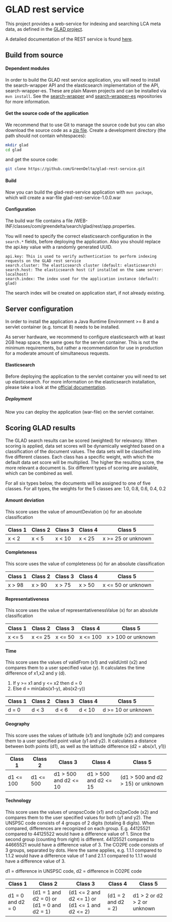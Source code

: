 # GLAD rest service
This project provides a web-service for indexing and searching LCA meta data, as defined in the [GLAD project](https://www.lifecycleinitiative.org/resources-2/global-lca-data-network-glad/).

A detailed documentation of the REST service is found [here](https://rawgit.com/GreenDelta/glad-rest-service/master/index.html).

## Build from source

#### Dependent modules
In order to build the GLAD rest service application, you will need to install the search-wrapper API and the elasticsearch implementation of the API, search-wrapper-es.
These are plain Maven projects and can be installed via `mvn install`. See the
[search-wrapper](https://github.com/GreenDelta/search-wrapper) and 
[search-wrapper-es](https://github.com/GreenDelta/search-wrapper-es) repositories for more
information.

#### Get the source code of the application
We recommend that to use Git to manage the source code but you can also download
the source code as a [zip file](https://github.com/GreenDelta/glad-rest-service/archive/master.zip).
Create a development directory (the path should not contain whitespaces):

```bash
mkdir glad
cd glad
```

and get the source code:

```bash
git clone https://github.com/GreenDelta/glad-rest-service.git
```

#### Build
Now you can build the glad-rest-service application with `mvn package`, which will create a war-file glad-rest-service-1.0.0.war

#### Configuration
The build war file contains a file /WEB-INF/classes/com/greendelta/search/glad/rest/app.properties.

You will need to specify the correct elasticsearch configuration in the `search.*` fields, before deploying the application. Also you should replace the api.key value with a randomly generated UUID.

```
api.key: This is used to verify authentication to perform indexing requests on the GLAD rest service
search.cluster: The elasticsearch cluster (default: elasticsearch)
search.host: The elasticsearch host (if installed on the same server: localhost)
search.index: The index used for the application instance (default: glad)
```
The search index will be created on application start, if not already existing.

## Server configuration
In order to install the application a Java Runtime Environment >= 8 and a servlet container (e.g. tomcat 8) needs to be installed.

As server hardware, we recommend to configure elasticsearch with at least 2GB heap space, the same goes for the servlet container. This is not the minimum requirements, but rather a recommendation for use in production for a moderate amount of simultaneous requests.

#### Elasticsearch
Before deploying the application to the servlet container you will need to set up elasticsearch. For more information on the elasticsearch installation, please take a look at the [official documentation](https://www.elastic.co/guide/en/elasticsearch/reference/current/setup.html).

##### Deployment
Now you can deploy the application (war-file) on the servlet container.

## Scoring GLAD results
The GLAD search results can be scored (weighted) for relevancy. When scoring is applied, data set scores will be dynamically weighted based on a classification of the document values. The data sets will be classified into five different classes. Each class has a specific weight, with which the default data set score will be multiplied. The higher the resulting score, the more relevant a document is. Six different types of scoring are available, which can be combined as well. 

For all six types below, the documents will be assigned to one of five classes. For all types, the weights for the 5 classes are: 1.0, 0.8, 0.6, 0.4, 0.2

#### Amount deviation
This score uses the value of amountDeviation (x) for an absolute classification

| Class 1 | Class 2 | Class 3 | Class 4 | Class 5
| --- | --- | --- | --- | --- |
| x < 2	| x < 5	| x < 10 | x < 25 | x >= 25 or unknown

#### Completeness
This score uses the value of completeness (x) for an absolute classification

| Class 1 | Class 2 | Class 3 | Class 4 | Class 5
| --- | --- | --- | --- | --- |
| x > 98 | x > 90 | x > 75 | x > 50 | x <= 50 or unknown

#### Representativeness
This score uses the value of representativenessValue (x) for an absolute classification

| Class 1 | Class 2 | Class 3 | Class 4 | Class 5
| --- | --- | --- | --- | --- |
| x <= 5 | x <= 25 | x <= 50 | x <= 100 | x > 100 or unknown

#### Time
This score uses the values of validFrom (x1) and validUntil (x2) and compares them to a user specified value (y). It calculates the time difference of x1,x2 and y (d). 

1)	If y >= x1 and y <= x2 then d = 0
2)	Else d = min(abs(x1-y), abs(x2-y))

| Class 1 | Class 2 | Class 3 | Class 4 | Class 5
| --- | --- | --- | --- | --- |
| d = 0 | d < 3 | d < 6 | d < 10 | d >= 10 or unknown
 
#### Geography
This score uses the values of latitude (x1) and longitude (x2) and compares them to a user specified point value (y1 and y2). It calculates a distance between both points (d1), as well as the latitude difference (d2 = abs(x1, y1))

| Class 1 | Class 2 | Class 3 | Class 4 | Class 5
| --- | --- | --- | --- | --- |
| d1 <= 100 | d1 <= 500 | d1 > 500 and d2 <= 10 | d1 > 500 and d2 <= 15 | (d1 > 500 and d2 > 15) or unknown

#### Technology
This score uses the values of unspscCode (x1) and co2peCode (x2) and compares them to the user specified values for both (y1 and y2). The UNSPSC code consists of 4 groups of 2 digits (totaling 8 digits). When compared, differences are recognized on each group. E.g. 44125521 compared to 44125522 would have a difference value of 1. Since the second group (counting from right) is different. 44125521 compared to 44665521 would have a difference value of 3. The CO2PE code consists of 3 groups, separated by dots. Here the same applies, e.g. 1.1.1 compared to 1.1.2 would have a difference value of 1 and 2.1.1 compared to 1.1.1 would have a difference value of 3.

d1 = difference in UNSPSC code, d2 = difference in CO2PE code

| Class 1 | Class 2 | Class 3 | Class 4 | Class 5
| --- | --- | --- | --- | --- |
| d1 = 0 and d2 = 0 | (d1 = 1 and d2 = 0) or (d1 = 0 and d2 = 1) | (d1 <= 2 and d2 <= 1) or (d1 <= 1 and d2 <= 2) | (d1 = 2 and d2 = 2) | d1 > 2 or d2 > 2 or unknown

